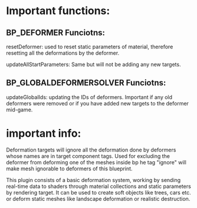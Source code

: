 # Important functions:

  ## BP_DEFORMER Funciotns:
  resetDeformer: used to reset static parameters of material, therefore resetting all the deformations by the deformer.
  
  updateAllStartParameters: Same but will not be adding any new targets.

  ## BP_GLOBALDEFORMERSOLVER Funciotns:
  updateGlobalIds: updating the IDs of deformers. Important if any old deformers were removed or if you have added new targets to the deformer mid-game.


  # important info:
  Deformation targets will ignore all the deformation done by deformers whose names are in target component tags. Used for excluding the deformer from deforming one of the meshes inside bp
  he tag "ignore" will make mesh ignorable to deformers of this blueprint.


This plugin consists of a basic deformation system, working by sending real-time data to shaders through material collections and static parameters by rendering target. It can be used to create soft objects like trees, cars etc. or deform static meshes like landscape deformation or realistic destruction.
